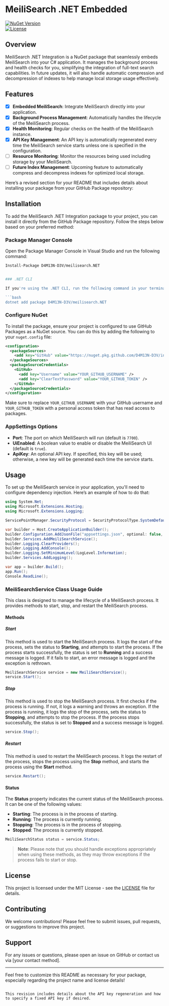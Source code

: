 ﻿# MeiliSearch .NET Embedded

[![NuGet Version](https://img.shields.io/nuget/v/YourPackageName.svg)](https://www.nuget.org/packages/YourPackageName)  
[![License](https://img.shields.io/badge/license-MIT-blue.svg)](LICENSE)

## Overview

MeiliSearch .NET Integration is a NuGet package that seamlessly embeds MeiliSearch into your C# application. It manages the background process and health checks for you, simplifying the integration of full-text search capabilities. In future updates, it will also handle automatic compression and decompression of indexes to help manage local storage usage effectively.

## Features

- [x] **Embedded MeiliSearch**: Integrate MeiliSearch directly into your application.
- [x] **Background Process Management**: Automatically handles the lifecycle of the MeiliSearch process.
- [x] **Health Monitoring**: Regular checks on the health of the MeiliSearch instance.
- [x] **API Key Management**: An API key is automatically regenerated every time the MeiliSearch service starts unless one is specified in the configuration.
- [ ] **Resource Monitoring**: Monitor the resources being used including storage by your MeiliSearch.
- [ ] **Future Index Management**: Upcoming feature to automatically compress and decompress indexes for optimized local storage.

Here’s a revised section for your README that includes details about installing your package from your GitHub Package repository:

## Installation

To add the MeiliSearch .NET Integration package to your project, you can install it directly from the GitHub Package repository. Follow the steps below based on your preferred method:

### Package Manager Console

Open the Package Manager Console in Visual Studio and run the following command:

```bash
Install-Package D4M13N-D3V/meilisearch.NET


### .NET CLI

If you're using the .NET CLI, run the following command in your terminal:

```bash
dotnet add package D4M13N-D3V/meilisearch.NET
```

### Configure NuGet

To install the package, ensure your project is configured to use GitHub Packages as a NuGet source. You can do this by adding the following to your `nuget.config` file:

```xml
<configuration>
  <packageSources>
    <add key="GitHub" value="https://nuget.pkg.github.com/D4M13N-D3V/index.json" />
  </packageSources>
  <packageSourceCredentials>
    <GitHub>
      <add key="Username" value="YOUR_GITHUB_USERNAME" />
      <add key="ClearTextPassword" value="YOUR_GITHUB_TOKEN" />
    </GitHub>
  </packageSourceCredentials>
</configuration>
```

Make sure to replace `YOUR_GITHUB_USERNAME` with your GitHub username and `YOUR_GITHUB_TOKEN` with a personal access token that has read access to packages.

### AppSettings Options

- **Port**: The port on which MeiliSearch will run (default is `7700`).
- **UiEnabled**: A boolean value to enable or disable the MeiliSearch UI (default is `true`).
- **ApiKey**: An optional API key. If specified, this key will be used; otherwise, a new key will be generated each time the service starts.

## Usage

To set up the MeiliSearch service in your application, you'll need to configure dependency injection. Here’s an example of how to do that:

```csharp
using System.Net;
using Microsoft.Extensions.Hosting;
using Microsoft.Extensions.Logging;

ServicePointManager.SecurityProtocol = SecurityProtocolType.SystemDefault;

var builder = Host.CreateApplicationBuilder();
builder.Configuration.AddJsonFile("appsettings.json", optional: false, reloadOnChange: true);
builder.Services.AddMeiliSearchService();
builder.Logging.ClearProviders();
builder.Logging.AddConsole();
builder.Logging.SetMinimumLevel(LogLevel.Information);
builder.Services.AddLogging();

var app = builder.Build();
app.Run();
Console.ReadLine();
```

### MeiliSearchService Class Usage Guide

This class is designed to manage the lifecycle of a MeiliSearch process. It provides methods to start, stop, and restart the MeiliSearch process.

#### Methods

##### Start
This method is used to start the MeiliSearch process. It logs the start of the process, sets the status to **Starting**, and attempts to start the process. If the process starts successfully, the status is set to **Running** and a success message is logged. If it fails to start, an error message is logged and the exception is rethrown.

```csharp
MeiliSearchService service = new MeiliSearchService();
service.Start();
```

##### Stop
This method is used to stop the MeiliSearch process. It first checks if the process is running. If not, it logs a warning and throws an exception. If the process is running, it logs the stop of the process, sets the status to **Stopping**, and attempts to stop the process. If the process stops successfully, the status is set to **Stopped** and a success message is logged.

```csharp
service.Stop();
```

##### Restart
This method is used to restart the MeiliSearch process. It logs the restart of the process, stops the process using the **Stop** method, and starts the process using the **Start** method.

```csharp
service.Restart();
```

#### Status
The **Status** property indicates the current status of the MeiliSearch process. It can be one of the following values:
- **Starting**: The process is in the process of starting.
- **Running**: The process is currently running.
- **Stopping**: The process is in the process of stopping.
- **Stopped**: The process is currently stopped.

```csharp
MeiliSearchStatus status = service.Status;
```

> **Note**: Please note that you should handle exceptions appropriately when using these methods, as they may throw exceptions if the process fails to start or stop.


## License

This project is licensed under the MIT License - see the [LICENSE](LICENSE) file for details.

## Contributing

We welcome contributions! Please feel free to submit issues, pull requests, or suggestions to improve this project.

## Support

For any issues or questions, please open an issue on GitHub or contact us via [your contact method].

---

Feel free to customize this README as necessary for your package, especially regarding the project name and license details!
```

This revision includes details about the API key regeneration and how to specify a fixed API key if desired.
